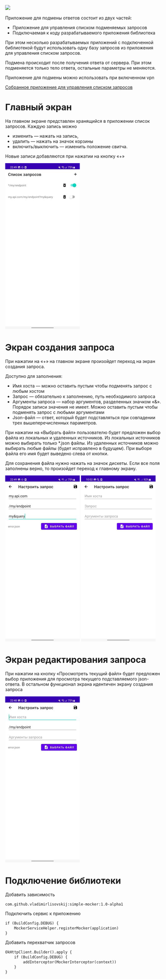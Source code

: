 [![](https://jitpack.io/v/vladimirlisovskij/simple-mocker.svg)](https://jitpack.io/#vladimirlisovskij/simple-mocker)

Приложение для подмены ответов состоит из двух частей:
- Приложение для управления списком подменяемых запросов
- Подключаемая к коду разрабатываемого приложения библиотека

При этом несколько разрабатываемых приложений с подключенной библиотекой будут использовать одну базу запросов из приложения для управления списком запросов.

Подмена происходит после получения ответа от сервера. При этом подменяется только тело ответа, остальные параметры не меняются.

Приложение для подмены можно использовать при включенном vpn

[Собранное приложение для управления списком запросов](https://github.com/vladimirlisovskij/simple-mocker/releases/download/1.0-alpha1/app-release-unsigned.apk)

# Главный экран
На главном экране представлен хранящийся в приложении список запросов. Каждую запись можно
-   изменить — нажать на запись,
-   удалить — нажать на значок корзины
-   включить/выключить — изменить положение свитча.

Новые записи добавляются при нажатии на кнопку «+»

![](doc/main_screen.png)

# Экран создания запроса

При нажатии на «+» на главном экране произойдет переход на экран создания запроса.

Доступно для заполнения:
-   Имя хоста — можно оставить пустым чтобы подменять запрос с любым хостом
-   Запрос — обязательно к заполнению, путь  необходимого запроса
-   Аргументы запроса — набор аргументов, разделенных значком «&». Порядок записи значения не имеет. Можно оставить пустым чтобы подменять запрос с любыми аргументами
-   Json-файл — ответ, который будет подставляться при совпадении трех вышеперечисленных параметров.

При нажатии на «Выбрать файл» пользователю будет предложен выбор файла из локальных и удаленных источников. Из локальных источников можно выбирать только *.json файлы. Из удаленных источников можно выбирать любые файлы (будет исправлено в будущем). При выборе файла его имя будет выведено слева от кнопки.

Для сохранения файла нужно нажать на значок дискеты. Если все поля заполнены верно, то произойдет переход к главному экрану.

![](doc/editor_1.png)
![](doc/editor_2.png)

# Экран редактирования запроса

При нажатии на кнопку «Просмотреть текущий файл» будет предложен выбор приложения для просмотра текущего подставляемого json-ответа. В остальном функционал экрана идентичен экрану создания запроса

![](doc/editor_3.png)

# Подключение библиотеки

Добавить зависимость

	com.github.vladimirlisovskij:simple-mocker:1.0-alpha1

Подключить сервис к приложению

	if (BuildConfig.DEBUG) {  
		MockerServiceHelper.registerMocker(application)  
	}

Добавить перехватчик запросов

    OkHttpClient.Builder().apply {
	    if (BuildConfig.DEBUG) {
		    addInterceptor(MockerInterceptor(context))  
	    }
    }
